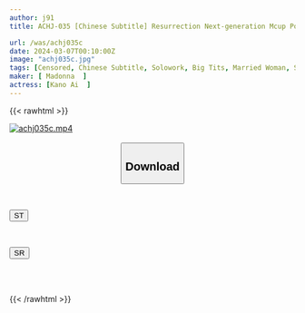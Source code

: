 ```yaml
---
author: j91
title: ACHJ-035 [Chinese Subtitle] Resurrection Next-generation Mcup Porn Star Ai Kano Endless Ejaculation Orgasm That Makes The Masochist Man's Body And Mind Melt With Rich Tit Fuck And Continuous Creampie

url: /was/achj035c
date: 2024-03-07T00:10:00Z
image: "achj035c.jpg"
tags: [Censored, Chinese Subtitle, Solowork, Big Tits, Married Woman, Slut, Mature Woman, Lotion	]
maker: [ Madonna  ]
actress: [Kano Ai  ]
---
```



{{< rawhtml >}}

<div class="video" data-videoid="vVW111R9jBU2zV">
    <a href="javascript:;">
        <img src="/was/achj035c/achj035c.jpg" width="WIDTH" height="HEIGHT" alt="achj035c.mp4" loading="lazy">
    </a>
</div>

<script type="text/javascript" src="https://j91.asia/asset/on-demand-st.js"></script>

<br>
  <link rel="stylesheet" href="https://j91.asia/asset/bs5.css">
  
  <center>
  <button class="btn btn-primary" type="button" data-bs-toggle="collapse" data-bs-target=".multi-collapse" aria-expanded="false" aria-controls="multiCollapseExample1 multiCollapseExample2"><h2>Download</h2></button></center>
</p>
<div class="row">
  <div class="col">
    <div class="collapse multi-collapse" id="multiCollapseExample1">
      <div class="card card-body">
	      	      <br>
<div class="buttons">  
<p><a href="https://streamtape.to/v/vVW111R9jBU2zV" target="_blank"><button class="btn-hover color-3"><i class="fa fa-download"></i> ST</button></a></p></div>
    </div>
  </div>
</div>
  <div class="col">
    <div class="collapse multi-collapse" id="multiCollapseExample2">
      <div class="card card-body">
	      <br>
<div class="buttons">
<p><a href="https://rubystm.com/3o2ka0ghfe5z" target="_blank"><button class="btn-hover color-2"><i class="fa fa-download"></i> SR</button></a></p></div>
<br><br>
      </div>
    </div>
  </div>
</div>

{{< /rawhtml >}}